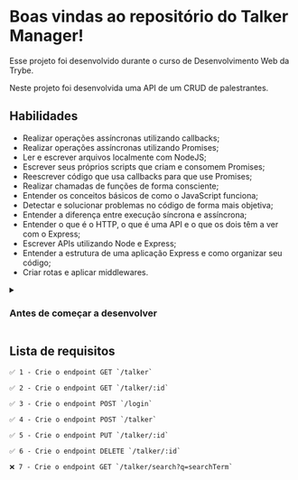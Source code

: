 # Boas vindas ao repositório do Talker Manager!

Esse projeto foi desenvolvido durante o curso de Desenvolvimento Web da Trybe.

Neste projeto foi desenvolvida uma API de um CRUD de palestrantes.

## Habilidades

- Realizar operações assíncronas utilizando callbacks;
- Realizar operações assíncronas utilizando Promises;
- Ler e escrever arquivos localmente com NodeJS;
- Escrever seus próprios scripts que criam e consomem Promises;
- Reescrever código que usa callbacks para que use Promises;
- Realizar chamadas de funções de forma consciente;
- Entender os conceitos básicos de como o JavaScript funciona;
- Detectar e solucionar problemas no código de forma mais objetiva;
- Entender a diferença entre execução síncrona e assíncrona;
- Entender o que é o HTTP, o que é uma API e o que os dois têm a ver com o Express;
- Escrever APIs utilizando Node e Express;
- Entender a estrutura de uma aplicação Express e como organizar seu código;
- Criar rotas e aplicar middlewares.

<details>
  <summary>
    <h3>
      Antes de começar a desenvolver
    </h3>
    </summary>

1. Clone o repositório

- `git clone git@github.com:mabiiak/talker-manager.git.git`.
- Entre na pasta do repositório que você acabou de clonar:
  - `cd talker-manager`

2. Instale as dependências

- `npm install`

3. Crie uma branch a partir da branch `master`

- Verifique que você está na branch `master`
  - Exemplo: `git branch`
- Se não estiver, mude para a branch `master`
  - Exemplo: `git checkout master`
- Agora crie uma branch à qual você vai submeter os `commits` do seu projeto
  - Você deve criar uma branch no seguinte formato: `nome-de-usuario-nome-do-projeto`
  - Exemplo: `git checkout -b nome-talker-manager`

4. Adicione as mudanças ao _stage_ do Git e faça um `commit`

- Verifique que as mudanças ainda não estão no _stage_
- Adicione o novo arquivo ao _stage_ do Git
  - Exemplo:
    - `git add .`
    - `git status`
- Faça o `commit` inicial
  - Exemplo:
    - `git commit -m 'descrição do commit'`
    - `git status`

5. Adicione a sua branch com o novo `commit` ao repositório remoto

- Usando o exemplo anterior: `git push -u origin nome-talker-manager`

6. Crie um novo `Pull Request` _(PR)_

- Vá até a página de _Pull Requests_ do [repositório no GitHub](https://github.com/mabiiak/talker-manager/pulls)
- Clique no botão verde _"New pull request"_
- Clique na caixa de seleção _"Compare"_ e escolha a sua branch **com atenção**
- Clique no botão verde _"Create pull request"_
- Adicione uma descrição para o _Pull Request_ e clique no botão verde _"Create pull request"_
- Volte até a [página de _Pull Requests_ do repositório](https://github.com/mabiiak/talker-manager/pulls) e confira que o seu _Pull Request_ está criado

</details>

## Lista de requisitos

    ✅ 1 - Crie o endpoint GET `/talker`

    ✅ 2 - Crie o endpoint GET `/talker/:id`

    ✅ 3 - Crie o endpoint POST `/login`

    ✅ 4 - Crie o endpoint POST `/talker`

    ✅ 5 - Crie o endpoint PUT `/talker/:id`

    ✅ 6 - Crie o endpoint DELETE `/talker/:id`

    ❌ 7 - Crie o endpoint GET `/talker/search?q=searchTerm`
